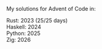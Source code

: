 My solutions for Advent of Code in:

Rust: 2023 (25/25 days) \
Haskell: 2024 \
Python: 2025 \
Zig: 2026